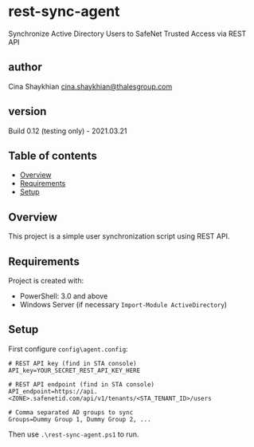 # rest-sync-agent
 Synchronize Active Directory Users to SafeNet Trusted Access via REST API 

## author
 Cina Shaykhian <cina.shaykhian@thalesgroup.com>

## version
 Build 0.12 (testing only) - 2021.03.21

## Table of contents
* [Overview](#overview)
* [Requirements](#requirements)
* [Setup](#setup)

## Overview
This project is a simple user synchronization script using REST API.

## Requirements
Project is created with:
* PowerShell: 3.0 and above
* Windows Server (if necessary `Import-Module ActiveDirectory`)
	
## Setup
First configure `config\agent.config`:

```
# REST API key (find in STA console)
API_key=YOUR_SECRET_REST_API_KEY_HERE

# REST API endpoint (find in STA console)
API_endpoint=https://api.<ZONE>.safenetid.com/api/v1/tenants/<STA_TENANT_ID>/users

# Comma separated AD groups to sync
Groups=Dummy Group 1, Dummy Group 2, ...
```

Then use `.\rest-sync-agent.ps1` to run.

